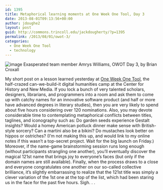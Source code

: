 ```yaml
---
id: 1395
title: Metaphorical learning moments at One Week One Tool, Day 3
date: 2013-08-01T09:13:56+00:00
author: jdoughe2
layout: post
guid: http://commons.trincoll.edu/jackdougherty/?p=1395
permalink: /2013/08/01/owot-3/
categories:
  - One Week One Tool
  - technology
---
```

![image](images/2013/08/owot-day3-exasp-amrys-briancroxall.jpg)
Exasperated team member Amrys Williams, OWOT Day 3, by Brian Croxall

My short post on a lesson learned yesterday at <a href="http://chnm.gmu.edu/news/another-week-another-tool/" target="_blank">One Week One Tool</a>, the half-crazed can-we-build-it digital humanities camp at the Center for History and New Media. If you lock a bunch of very talented scholars, designers, librarians, and programmers into a room and ask them to come up with catchy names for an innovative software product (and half or more have advanced degrees in literary studies), then you are very likely to spend about five hours considering over 120 nominations. Also, you may devote considerable time to contemplating metaphorical conflicts between titles, taglines, and iconography such as: Do garden seeds experience Gestalt insights? Would a homey American potluck dinner make sense with British-style sorcery? Can a martini also be a bikini? Do mustaches look better on hippos or ostriches? (I&#8217;m not making this up, and would link to my online notes if this wasn&#8217;t a top-secret project. Wait for the big launch on Friday.) Moreover, if the name-game brainstorming session runs long enough (without participants strangling one another), you&#8217;ll eventually discover the magical 121st name that brings joy to everyone&#8217;s faces (but only if the domain names are still available). Finally, when the process draws to a close and everyone congratulates one another on our so-called collective brilliance, it&#8217;s slightly embarrassing to realize that the 121st title was simply a clever variation of the 1st one at the top of the list, which had been staring us in the face for the past five hours. Sigh. . .

